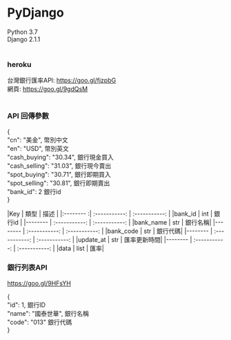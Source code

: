 # PyDjango <br/>
Python 3.7<br/>
Django 2.1.1<br/><br/>
### heroku <br/>
台灣銀行匯率API: https://goo.gl/fjzpbG<br/>
網頁: https://goo.gl/9gdQsM<br/>
<br/>
### API 回傳參數
<p> { <br/>
    "cn": "美金",  幣別中文 <br/>
    "en": "USD",   幣別英文 <br/>
    "cash_buying": "30.34",  銀行現金買入 <br/>
    "cash_selling": "31.03",  銀行現今賣出 <br/>
    "spot_buying": "30.71",  銀行即期買入 <br/>
    "spot_selling": "30.81",  銀行即期賣出 <br/>
    "bank_id": 2  銀行id <br/>
} </p>
 |Key       | 類型      | 描述   |   
 |:-------- :| :-----------:  | :-----------: |
 |bank_id     | int     | 銀行id    | 
 |-------- | :-----------:  | :-----------: |
 |bank_name     | str     | 銀行名稱|
 |-------- | :-----------:  | :-----------: |
 |bank_code     | str     | 銀行代碼|
 |-------- | :-----------:  | :-----------: |
 |update_at     | str     | 匯率更新時間|
 |-------- | :-----------:  | :-----------: |
 |data     | list     | 匯率|

### 銀行列表API <br/>
https://goo.gl/9HFsYH <br/>
<p>{ <br/>
       "id": 1, 銀行ID <br/>
       "name": "國泰世華", 銀行名稱 <br/>
       "code": "013" 銀行代碼<br/>
    }<p>


